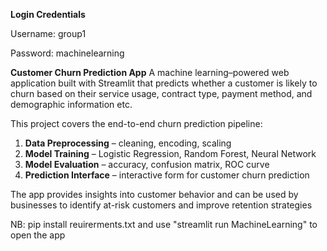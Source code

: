 **Login Credentials**

Username: group1

Password: machinelearning


**Customer Churn Prediction App**
A machine learning–powered web application built with Streamlit that predicts whether a customer is likely to churn based on their service usage, contract type, payment method, and demographic information etc.

This project covers the end-to-end churn prediction pipeline:
1. **Data Preprocessing** – cleaning, encoding, scaling
2. **Model Training** – Logistic Regression, Random Forest, Neural Network
3. **Model Evaluation** – accuracy, confusion matrix, ROC curve
4. **Prediction Interface** – interactive form for customer churn prediction

The app provides insights into customer behavior and can be used by businesses to identify at-risk customers and improve retention strategies

NB: pip install reuirerments.txt and use "streamlit run MachineLearning" to open the app


